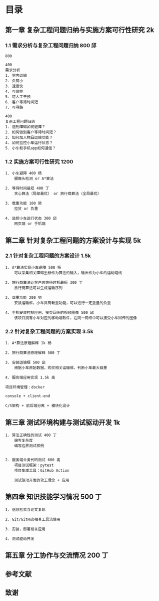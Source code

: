# 目录

## 第一章 复杂工程问题归纳与实施方案可行性研究 2k 

### 1.1	需求分析与复杂工程问题归纳 800 邱

    800

    400
    需求分析
    1. 室内运输
    2. 负荷小
    3. 速度快
    4. 可监控
    5. 可人工干预
    6. 客户等待时间短
    7. 可寻路

    400
    复杂工程问题归纳
    1. 遇到障碍如何避障？
    2. 如何做到客户等待时间短？
    3. 如何加入物品运输功能？
    4. 如何监控小车运行状态？
    5. 小车和手机app如何通信？

### 1.2	实施方案可行性研究 1200 

    1. 小车避障 400 杨
        摄像头检测 or A*算法

    2. 等待时间最短 400 丁
        贪心算法（局部最优） or 旅行商算法（全局最优）
    
    3. 载重功能 100 努
        拉货 or 负重
    
    4. 监控小车运行状态 300 邱
        网页端 or 手机端

## 第二章 针对复杂工程问题的方案设计与实现 5k

### 2.1   针对复杂工程问题的方案设计 1.5k

    1. A*算法实现小车避障 500 杨
        可以采集相关障碍坐标作为算法的输入，输出作为小车的运动路线

    2. 旅行商算法让客户总等待时机最短 300 丁
        旅行商算法可以生成运输序列

    3. 载重功能 200 努
        安装运输框，小车具有载重功能，可以进行一定重量的负重

    4. 手机安装控制应用，接受回传的视频图像 500 邱
        该项目拥有小车对应的移动端软件，在同一网络中可以接受小车回传的图像

### 2.2   针对复杂工程问题的方案实现 3.5k

    1. A*算法原理解释 1k 杨

    2. 旅行商算法原理解释 500 丁

    3. 安装运输框 500 邱
        根据小车原始数据，购买相关运输框，判断小车最大载重

    4. 服务端应用实现 1.5k 高

    项目环境管理：docker

    console + client-end

    C/S架构 + 前后端分离 + 模块化设计

## 第三章 测试环境构建与测试驱动开发 1k

    1. 算法正确性的测试 400 丁
        编写复杂度
        编写边界测试样例


    2. 服务端业务代码测试 600 高
        项目测试框架：pytest
        项目集成工具：GitHub Action

        测试驱动开发的软工理念 + 应用

## 第四章 知识技能学习情况 500 丁

    1. 信息检索与论文复现

    2. Git/GitHub相关工具流使用

    3. 安装，部署相关应用

    4. 测试驱动开发

## 第五章 分工协作与交流情况 200 丁

## 参考文献	

## 致谢	
